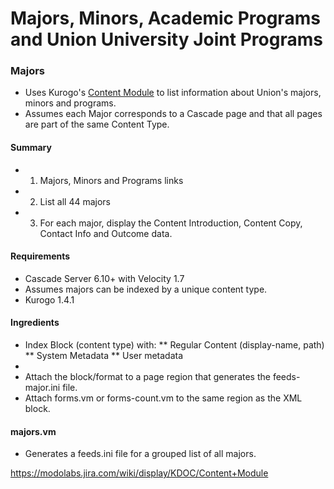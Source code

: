 # Majors, Minors, Academic Programs and Union University Joint Programs #

### Majors ###

* Uses Kurogo's [Content Module](https://modolabs.jira.com/wiki/display/KDOC/Content+Module) to list information about Union's majors, minors and programs.
* Assumes each Major corresponds to a Cascade page and that all pages are part of the same Content Type.

#### Summary ####
* 1. Majors, Minors and Programs links
* 2. List all 44 majors
* 3. For each major, display the Content Introduction, Content Copy, Contact Info and Outcome data.

#### Requirements ####
* Cascade Server 6.10+ with Velocity 1.7
* Assumes majors can be indexed by a unique content type.
* Kurogo 1.4.1

#### Ingredients ####
* Index Block (content type) with:
** Regular Content (display-name, path)
** System Metadata
** User metadata
* 
* Attach the block/format to a page region that generates the feeds-major.ini file.
* Attach forms.vm or forms-count.vm to the same region as the XML block.

#### majors.vm ####
	
* Generates a feeds.ini file for a grouped list of all majors.

https://modolabs.jira.com/wiki/display/KDOC/Content+Module